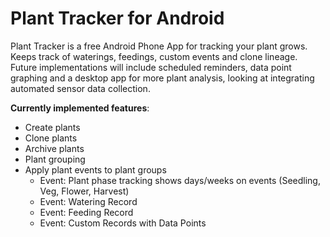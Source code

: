 # Plant Tracker for Android
Plant Tracker is a free Android Phone App for tracking your plant grows. 
Keeps track of waterings, feedings, custom events and clone lineage. Future 
implementations will include scheduled reminders, data point graphing and a 
desktop app for more plant analysis, looking at integrating automated sensor 
data collection.

__Currently implemented features__:
* Create plants
* Clone plants
* Archive plants
* Plant grouping
* Apply plant events to plant groups
  * Event: Plant phase tracking shows days/weeks on events (Seedling, Veg, Flower, Harvest)
  * Event: Watering Record
  * Event: Feeding Record
  * Event: Custom Records with Data Points
